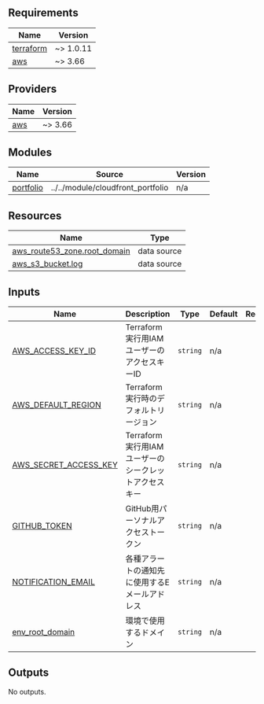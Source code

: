 ## Requirements

| Name | Version |
|------|---------|
| <a name="requirement_terraform"></a> [terraform](#requirement\_terraform) | ~> 1.0.11 |
| <a name="requirement_aws"></a> [aws](#requirement\_aws) | ~> 3.66 |

## Providers

| Name | Version |
|------|---------|
| <a name="provider_aws"></a> [aws](#provider\_aws) | ~> 3.66 |

## Modules

| Name | Source | Version |
|------|--------|---------|
| <a name="module_portfolio"></a> [portfolio](#module\_portfolio) | ../../module/cloudfront_portfolio | n/a |

## Resources

| Name | Type |
|------|------|
| [aws_route53_zone.root_domain](https://registry.terraform.io/providers/hashicorp/aws/latest/docs/data-sources/route53_zone) | data source |
| [aws_s3_bucket.log](https://registry.terraform.io/providers/hashicorp/aws/latest/docs/data-sources/s3_bucket) | data source |

## Inputs

| Name | Description | Type | Default | Required |
|------|-------------|------|---------|:--------:|
| <a name="input_AWS_ACCESS_KEY_ID"></a> [AWS\_ACCESS\_KEY\_ID](#input\_AWS\_ACCESS\_KEY\_ID) | Terraform実行用IAMユーザーのアクセスキーID | `string` | n/a | yes |
| <a name="input_AWS_DEFAULT_REGION"></a> [AWS\_DEFAULT\_REGION](#input\_AWS\_DEFAULT\_REGION) | Terraform実行時のデフォルトリージョン | `string` | n/a | yes |
| <a name="input_AWS_SECRET_ACCESS_KEY"></a> [AWS\_SECRET\_ACCESS\_KEY](#input\_AWS\_SECRET\_ACCESS\_KEY) | Terraform実行用IAMユーザーのシークレットアクセスキー | `string` | n/a | yes |
| <a name="input_GITHUB_TOKEN"></a> [GITHUB\_TOKEN](#input\_GITHUB\_TOKEN) | GitHub用パーソナルアクセストークン | `string` | n/a | yes |
| <a name="input_NOTIFICATION_EMAIL"></a> [NOTIFICATION\_EMAIL](#input\_NOTIFICATION\_EMAIL) | 各種アラートの通知先に使用するEメールアドレス | `string` | n/a | yes |
| <a name="input_env_root_domain"></a> [env\_root\_domain](#input\_env\_root\_domain) | 環境で使用するドメイン | `string` | n/a | yes |

## Outputs

No outputs.
